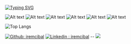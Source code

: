 
[![Typing SVG](https://readme-typing-svg.demolab.com?font=Fira+Code&pause=1000&center=true&width=435&lines=Full+Stack+Web+Developer;Assistant+Instructor+)](https://git.io/typing-svg)

![Alt text](<https://img.shields.io/badge/C%20Sharp-239120.svg?style=for-the-badge&logo=C-Sharp&logoColor=white>) ![Alt text](<https://img.shields.io/badge/JavaScript-F7DF1E.svg?style=for-the-badge&logo=JavaScript&logoColor=black>) ![Alt text](<https://img.shields.io/badge/java-%23ED8B00.svg?style=for-the-badge&logo=java&logoColor=white>) ![Alt text](<https://img.shields.io/badge/TypeScript-3178C6.svg?style=for-the-badge&logo=TypeScript&logoColor=white>) ![Alt text](<https://img.shields.io/badge/Spring-6DB33F.svg?style=for-the-badge&logo=Spring&logoColor=white>) ![Alt text](<https://img.shields.io/badge/.NET-512BD4.svg?style=for-the-badge&logo=dotnet&logoColor=white>)

![Top Langs](https://github-readme-stats.vercel.app/api/top-langs/?username=iremcibal&layout=compact)

[![Github: iremcibal](<https://img.shields.io/badge/GitHub-181717.svg?style=for-the-badge&logo=GitHub&logoColor=white&link=https://github.com/iremcibal>)](https://github.com/iremcibal) [![Linkedin : iremcibal](<https://img.shields.io/badge/LinkedIn-0A66C2.svg?style=for-the-badge&logo=LinkedIn&logoColor=white&link=https://www.linkedin.com/in/iremcibal//>)](https://www.linkedin.com/in/iremcibal) -- ![](https://komarev.com/ghpvc/?username=iremcibal&style=for-the-badge)
